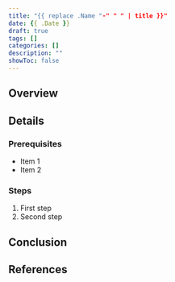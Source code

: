 ```yaml
---
title: "{{ replace .Name "-" " " | title }}"
date: {{ .Date }}
draft: true
tags: []
categories: []
description: ""
showToc: false
---
```


## Overview



## Details

### Prerequisites
- Item 1
- Item 2

### Steps
1. First step
2. Second step

## Conclusion

## References
